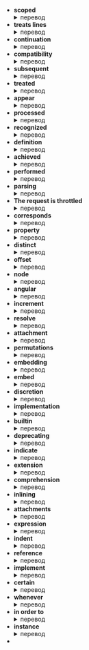 - **scoped** <details><summary>перевод</summary>охватываемый</details>
- **treats lines** <details><summary>перевод</summary>обрабатывает строки</details>
- **continuation** <details><summary>перевод</summary>продолжение</details>
- **compatibility** <details><summary>перевод</summary>совместимость</details>
- **subsequent** <details><summary>перевод</summary>последующий, более поздний</details>
- **treated** <details><summary>перевод</summary>очищать, лечить, рассматривать</details>
- **appear** <details><summary>перевод</summary>фигурировать, казаться, появляться, проявляться</details>
- **processed** <details><summary>перевод</summary>обработанный прич, обрабатывать, перерабатывать гл</details>
- **recognized** <details><summary>перевод</summary>распознавать, признавать</details>
- **definition** <details><summary>перевод</summary>определение, формулировка</details>
- **achieved** <details><summary>перевод</summary>достигать</details>
- **performed** <details><summary>перевод</summary>выполнять, делать</details>
- **parsing** <details><summary>перевод</summary>анализ, извлечение данных</details>
- **The request is throttled** <details><summary>перевод</summary>Количество запросов превышено</details>
- **corresponds** <details><summary>перевод</summary>соответствовать, совпадать</details>
- **property** <details><summary>перевод</summary>собственность, свойство</details>
- **distinct** <details><summary>перевод</summary>отчетливый, определенный, явный</details>
- **offset** <details><summary>перевод</summary>смещение, компенсация</details>
- **node** <details><summary>перевод</summary>узел, вершина</details>
- **angular** <details><summary>перевод</summary>угловой, угловатый</details>
- **increment** <details><summary>перевод</summary>прирост, приращение, шаг, надбавка</details>
- **resolve** <details><summary>перевод</summary>разрешать, разрешить</details>
- **attachment** <details><summary>перевод</summary>привязанность, вложенный</details>
- **permutations** <details><summary>перевод</summary>перестановка, подстановка</details>
- **embedding** <details><summary>перевод</summary>встраивание, включение, внедрение</details>
- **embed** <details><summary>перевод</summary>встроить, внедрить</details>
- **discretion** <details><summary>перевод</summary>осмотрительность, усмотрение, благоразумие</details>
- **implementation** <details><summary>перевод</summary>реализация, осуществление, исполнение</details>
- **builtin** <details><summary>перевод</summary>встроенный</details>
- **deprecating** <details><summary>перевод</summary>протестовать, возражать</details>
- **indicate** <details><summary>перевод</summary>указывать, свидетельствовать, показывать</details>
- **extension** <details><summary>перевод</summary>расширение, продление, вытягивание</details>
- **comprehension** <details><summary>перевод</summary>понимание, понятливость</details>
- **inlining** <details><summary>перевод</summary>встраивание, вставка</details>
- **attachments** <details><summary>перевод</summary>привязанность, присоединение, приставка</details>
- **expression** <details><summary>перевод</summary>выражение</details>
- **indent** <details><summary>перевод</summary>отступ, подпункт</details>
- **reference** <details><summary>перевод</summary>ссылка, ориентир</details>
- **implement** <details><summary>перевод</summary>осуществлять, реализовать</details>
- **certain** <details><summary>перевод</summary>определенный, уверенный, бесспорный</details>
- **whenever** <details><summary>перевод</summary>всякий раз</details>
- **in order to** <details><summary>перевод</summary>для того чтобы</details>
-  **instance** <details><summary>перевод</summary>пример, экземпляр</details>
- 
